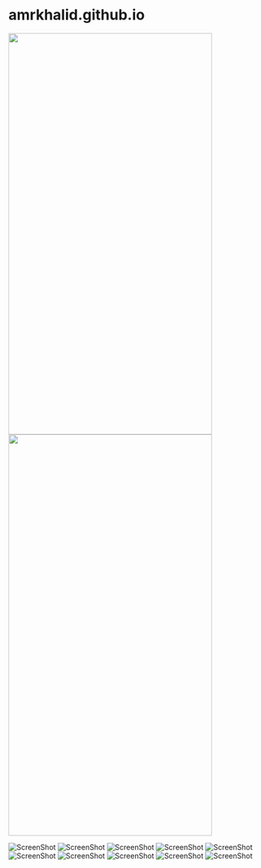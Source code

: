 # amrkhalid.github.io

<img src="/imgFProj/1.jpeg" width="400" height="790">
<img src="/imgFProj/2.jpeg" width="400" height="790">


![ScreenShot](/imgFProj/1.jpeg)
![ScreenShot](/imgFProj/2.jpeg)
![ScreenShot](/imgFProj/3.jpeg)
![ScreenShot](/imgFProj/4.jpeg)
![ScreenShot](/imgFProj/5.jpeg)
![ScreenShot](/imgFProj/6.jpeg)
![ScreenShot](/imgFProj/7.jpeg)
![ScreenShot](/imgFProj/8.jpeg)
![ScreenShot](/imgFProj/9.jpeg)
![ScreenShot](/imgFProj/10.jpeg)
